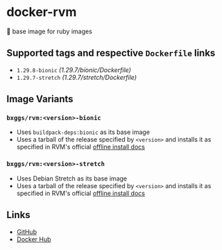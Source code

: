 # docker-rvm

💎 base image for ruby images

## Supported tags and respective `Dockerfile` links

* `1.29.8-bionic` _(1.29.7/bionic/Dockerfile)_
* `1.29.7-stretch` _(1.29.7/stretch/Dockerfile)_

## Image Variants

### `bxggs/rvm:<version>-bionic`

* Uses `buildpack-deps:bionic` as its base image
* Uses a tarball of the release specified by `<version>` and installs it as specified in RVM's official [offline install docs][offline]

### `bxggs/rvm:<version>-stretch`

* Uses Debian Stretch as its base image
* Uses a tarball of the release specified by `<version>` and installs it as specified in RVM's official [offline install docs][offline]

## Links

* [GitHub][github]
* [Docker Hub][dockerhub]

[offline]: https://github.com/rvm/rvm-site/blob/master/content/rvm/offline.md
[github]: https://github.com/b-ggs/docker-rvm
[dockerhub]: https://hub.docker.com/r/bxggs/rvm
